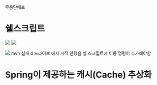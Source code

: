 무중단배포 
# 쉘스크립트
 ![](https://i.imgur.com/QsnQEuF.png)
![](https://i.imgur.com/oSWAyDN.png)

![](https://i.imgur.com/wfpqF6d.png)
mvn 실패 d 드라이브 에서 시작 안했음 쉘 스크립트에 이동 명령어 추가해야함 


# **Spring이 제공하는 캐시(Cache) 추상화**



